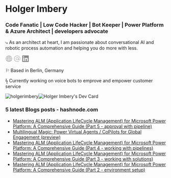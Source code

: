 # Holger Imbery
### Code Fanatic | Low Code Hacker | Bot Keeper | Power Platform & Azure Architect | developers advocate

⤷ As an architect at heart, 
I am passionate about conversational AI and robotic process automation and helping you do more with less.

 <a aligh="left" href="https://www.cognitiveservices.ninja" target="_blank" rel="noreferrer noopener"><img src="https://raw.githubusercontent.com/0xShapeShifter/dev-story/master/public/images/socials/globe.svg" alt="Website" width="22" height="22" /></a> <a aligh="left" href="mailto:the@cognitiveservices,ninja" target="_blank" rel="noreferrer noopener"><img src="https://raw.githubusercontent.com/0xShapeShifter/dev-story/master/public/images/socials/at.svg" alt="Email" width="22" height="22" /></a> <a aligh="left" href="https://www.linkedin.com/in/holgerimbery" target="_blank" rel="noreferrer noopener"><img src="https://raw.githubusercontent.com/0xShapeShifter/dev-story/master/public/images/socials/linkedin.svg" alt="LinkedIn" width="22" height="22" /></a>  

⚐ Based in Berlin, Germany

ϟ Currently working on voice bots to emprove and empower customer service

 

<a href="https://app.daily.dev/thecognitiveservicesninja"><img src="https://api.daily.dev/devcards/7d6788ea96d04422bdcc4f633263bc26.png?r=f2m" align=right width="400" alt="Holger Imbery's Dev Card"/></a>

<p align="left"> <img src="https://komarev.com/ghpvc/?username=holgerimbery&label=Profile%20views&color=0e75b6&style=flat" alt="holgerimbery" /> </p>

### 5 latest Blogs posts - hashnode.com
<!-- HASHNODE:START -->
- [Mastering ALM &lpar;Application LifeCycle Management&rpar; for Microsoft Power Platform: A Comprehensive Guide &lpar;Part 5 - approval with pipeline&rpar;](https://the.cognitiveservices.ninja/mastering-alm-application-lifecycle-management-for-microsoft-power-platform-a-comprehensive-guide-part-5-approval-with-pipeline)
- [Multilingual Magic: Power Virtual Agents / CoPilots for Global Engagement &lpar;preview&rpar;](https://the.cognitiveservices.ninja/multilingual-magic-power-virtual-agents-copilots-for-global-engagement-preview)
- [Mastering ALM &lpar;Application LifeCycle Management&rpar; for Microsoft Power Platform: A Comprehensive Guide &lpar;Part 4 - working with pipelines&rpar;](https://the.cognitiveservices.ninja/mastering-alm-application-lifecycle-management-for-microsoft-power-platform-a-comprehensive-guide-part-4-working-with-pipelines)
- [Mastering ALM &lpar;Application LifeCycle Management&rpar; for Microsoft Power Platform: A Comprehensive Guide &lpar;Part 3 - working with solutions&rpar;](https://the.cognitiveservices.ninja/mastering-alm-application-lifecycle-management-for-microsoft-power-platform-a-comprehensive-guide-part-3-working-with-solutions)
- [Mastering ALM &lpar;Application LifeCycle Management&rpar; for Microsoft Power Platform: A Comprehensive Guide &lpar;Part 2 - environment setup&rpar;](https://the.cognitiveservices.ninja/mastering-alm-application-lifecycle-management-for-microsoft-power-platform-a-comprehensive-guide-part-2-environment-setup)
<!-- HASHNODE:END -->

